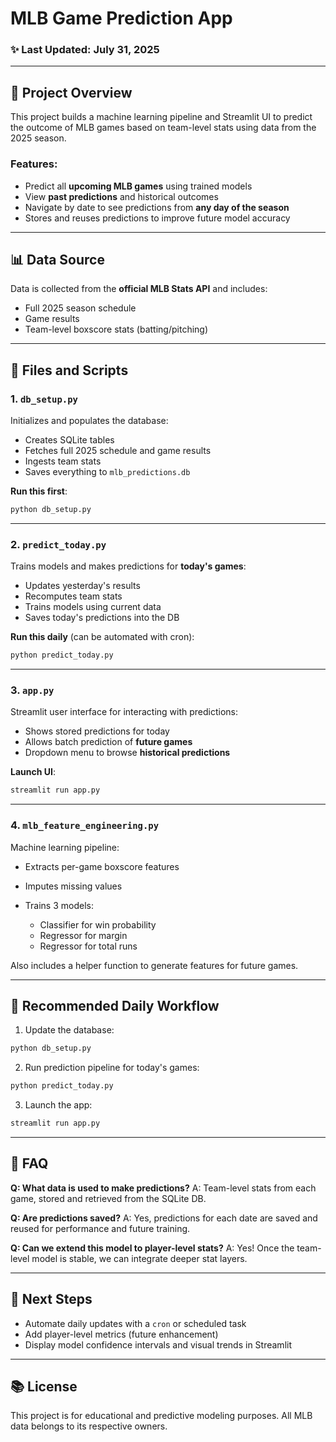 # MLB Game Prediction App

### ✨ Last Updated: July 31, 2025

---

## 🌟 Project Overview

This project builds a machine learning pipeline and Streamlit UI to predict the outcome of MLB games based on team-level stats using data from the 2025 season.

### Features:

* Predict all **upcoming MLB games** using trained models
* View **past predictions** and historical outcomes
* Navigate by date to see predictions from **any day of the season**
* Stores and reuses predictions to improve future model accuracy

---

## 📊 Data Source

Data is collected from the **official MLB Stats API** and includes:

* Full 2025 season schedule
* Game results
* Team-level boxscore stats (batting/pitching)

---

## 📁 Files and Scripts

### 1. `db_setup.py`

Initializes and populates the database:

* Creates SQLite tables
* Fetches full 2025 schedule and game results
* Ingests team stats
* Saves everything to `mlb_predictions.db`

**Run this first**:

```bash
python db_setup.py
```

---

### 2. `predict_today.py`

Trains models and makes predictions for **today's games**:

* Updates yesterday's results
* Recomputes team stats
* Trains models using current data
* Saves today's predictions into the DB

**Run this daily** (can be automated with cron):

```bash
python predict_today.py
```

---

### 3. `app.py`

Streamlit user interface for interacting with predictions:

* Shows stored predictions for today
* Allows batch prediction of **future games**
* Dropdown menu to browse **historical predictions**

**Launch UI**:

```bash
streamlit run app.py
```

---

### 4. `mlb_feature_engineering.py`

Machine learning pipeline:

* Extracts per-game boxscore features
* Imputes missing values
* Trains 3 models:

  * Classifier for win probability
  * Regressor for margin
  * Regressor for total runs

Also includes a helper function to generate features for future games.

---

## 🤝 Recommended Daily Workflow

1. Update the database:

```bash
python db_setup.py
```

2. Run prediction pipeline for today's games:

```bash
python predict_today.py
```

3. Launch the app:

```bash
streamlit run app.py
```

---

## 🤔 FAQ

**Q: What data is used to make predictions?**
A: Team-level stats from each game, stored and retrieved from the SQLite DB.

**Q: Are predictions saved?**
A: Yes, predictions for each date are saved and reused for performance and future training.

**Q: Can we extend this model to player-level stats?**
A: Yes! Once the team-level model is stable, we can integrate deeper stat layers.

---

## 🚀 Next Steps

* Automate daily updates with a `cron` or scheduled task
* Add player-level metrics (future enhancement)
* Display model confidence intervals and visual trends in Streamlit

---

## 📚 License

This project is for educational and predictive modeling purposes. All MLB data belongs to its respective owners.
